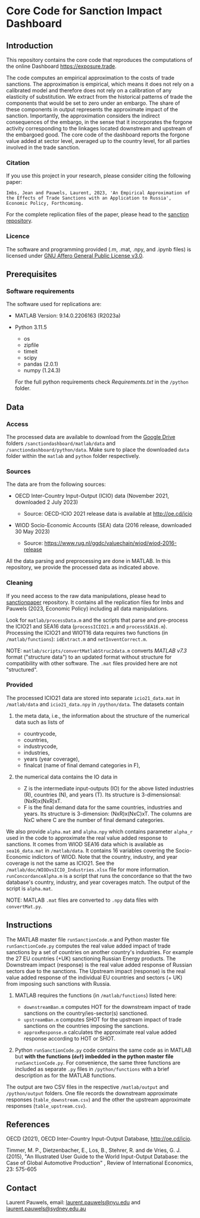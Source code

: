 # Core Code for Sanction Impact Dashboard

## Introduction

This repository contains the core code that reproduces the computations of the online Dashboard https://exposure.trade. 

The code computes an empirical approximation to the costs of trade sanctions. The approximation is empirical, which means it does not rely on a calibrated model and therefore does not rely on a calibration of any elasticity of substitution. We extract from the historical patterns of trade the components that would be set to zero under an embargo. The share of these components in output represents the approximate impact of the sanction. Importantly, the approximation considers the indirect consequences of the embargo, in the sense that it incorporates the forgone activity corresponding to the linkages located downstream and upstream of the embargoed good. The core code of the dashboard reports the forgone value added at sector level, averaged up to the country level, for all parties involved in the trade sanction.


### Citation
If you use this project in your research, please consider citing the following paper:

	Imbs, Jean and Pauwels, Laurent, 2023, 'An Empirical Approximation of the Effects of Trade Sanctions with an Application to Russia', Economic Policy, Forthcoming.

For the complete replication files of the paper, please head to the [sanction repository](https://github.com/laurentpauwels/sanctionpaper).

### Licence
The software and programming provided (.m, .mat, .npy, and .ipynb files) is licensed under [GNU Affero General Public License v3.0](https://www.gnu.org/licenses/agpl-3.0.en.htmll). 

## Prerequisites 
### Software requirements
The software used for replications are:
 - MATLAB Version: 9.14.0.2206163 (R2023a)
 - Python 3.11.5 
	- os
	- zipfile
	- timeit
	- scipy
	- pandas (2.0.1)
	- numpy (1.24.3)

	For the full python requirements check *Requirements.txt* in the `/python` folder.
	
## Data

### Access
The processed data are available to download from the [Google Drive](https://drive.google.com/drive/folders/1_SH2RaFT4RN5Mwa2SYWzUfHm8LzAU2WK?usp=share_link) folders `/sanctiondashboard/matlab/data` and `/sanctiondashboard/python/data`. Make sure to place the downloaded `data` folder within the `matlab` and `python` folder respectively. 

### Sources
The data are from the following sources:

- OECD Inter-Country Input-Output (ICIO) data (November 2021, downloaded 2 July 2023) 
	- Source: OECD-ICIO 2021 release data is available at <http://oe.cd/icio>

- WIOD Socio-Economic Accounts (SEA) data (2016 release, downloaded 30 May 2023)
	- Source: <https://www.rug.nl/ggdc/valuechain/wiod/wiod-2016-release>

All the data parsing and preprocessing are done in MATLAB. In this repository, we provide the processed data as indicated above. 

### Cleaning
If you need access to the raw data manipulations, please head to [sanctionpaper](https://github.com/laurentpauwels/sanctionpaper)  repository. It contains all the replication files for Imbs and Pauwels (2023, Economic Policy) including all data manipulations. 

Look for `matlab/processData.m` and the scripts that parse and pre-process the ICIO21 and SEA16 data (`processICIO21.m` and `processSEA16.m`). Processing the ICIO21 and WIOT16 data requires two functions (in `/matlab/functions`): `idExtract.m` and  `netInventCorrect.m`. 

NOTE: `matlab/scripts/convertMatlabStruc2data.m` converts *MATLAB v7.3* format ("structure data") to an updated format without structure for compatibility with other software. The `.mat` files provided here are not "structured".

### Provided
The processed ICIO21 data are stored into separate `icio21_data.mat` in `/matlab/data` and `icio21_data.npy` in `/python/data`. The datasets contain

1. the meta data, i.e., the information about the structure of the numerical data such as lists of 
	- countrycode, 
	- countries, 
	- industrycode, 
	- industries,
	- years (year coverage), 
	- finalcat (name of final demand categories in F), 

2. the numerical data contains the IO data in 
	- Z is the intermediate input-outputs (IO) for the above listed industries (R), countries (N), and years (T). Its structure is 3-dimensionsal: (NxR)x(NxR)xT. 
	- F is the final demand data for the same countries, industries and years. Its structure is 3-dimension: (NxR)x(NxC)xT. The columns are NxC where C are the number of final demand categories.

We also provide `alpha.mat` and `alpha.npy` which contains parameter `alpha_r` used in the code to approximate the real value added response to sanctions. It comes from WIOD SEA16 data which is available as `sea16_data.mat` in `/matlab/data`. It contains 16 variables covering the Socio-Economic indictors of WIOD. Note that the country, industry, and year coverage is not the same as ICIO21. See the `/matlab/doc/WIODvsICIO_Industries.xlsx` file for more information. `runConcordanceAlpha.m` is a script that runs the concordance so that the two database's country, industry, and year coverages match. The output of the script is  `alpha.mat`.
  
NOTE: MATLAB `.mat` files are converted to `.npy` data files with `convertMat.py`.


## Instructions


The MATLAB master file `runSanctionCode.m` and Python master file `runSanctionCode.py` computes the real value added impact of trade sanctions by a set of countries on another country's industries. For example the 27 EU countries (+UK) sanctioning Russian Energy products. The Downstream impact (response) is the real value added response of Russian sectors due to the sanctions. The Upstream impact (response) is the real value added response of the individual EU countries and sectors (+ UK) from imposing such sanctions with Russia. 

1. MATLAB requires the functions (in `/matlab/functions`) listed here: 
	- `downstreamBan.m` computes HOT for the downstream impact of trade sanctions on the country/ies-sector(s) sanctioned.
	- `upstreamBan.m` computes SHOT for the upstream impact of trade sanctions on the countries imposing the sanctions.
	- `approxResponse.m` calculates the approximate real value added response according to HOT or SHOT.

2. Python `runSanctionCode.py` code contains the same code as in MATLAB but **with the functions (`def`) imbedded in the python master file** `runSanctionCode.py`. For convenience, the same three functions are included as separate `.py` files in `/python/functions` with a brief description as for the MATLAB functions. 

The output are two CSV files in the respective `/matlab/output` and `/python/output` folders. One file records the downstream approximate responses (`table_downstream.csv`) and the other the upstream approximate responses (`table_upstream.csv`). 


## References

OECD (2021), OECD Inter-Country Input-Output Database, http://oe.cd/icio.

Timmer, M. P., Dietzenbacher, E., Los, B., Stehrer, R. and de Vries, G. J. (2015), "An Illustrated User Guide to the World Input-Output Database: the Case of Global Automotive Production" , Review of International Economics, 23: 575-605

## Contact
Laurent Pauwels, email: <laurent.pauwels@nyu.edu> and <laurent.pauwels@sydney.edu.au>

